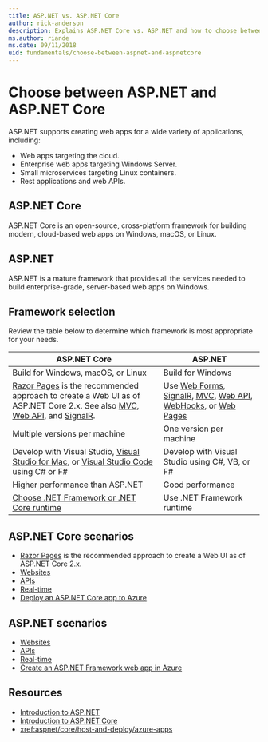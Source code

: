 ```yaml
---
title: ASP.NET vs. ASP.NET Core
author: rick-anderson
description: Explains ASP.NET Core vs. ASP.NET and how to choose between them.
ms.author: riande
ms.date: 09/11/2018
uid: fundamentals/choose-between-aspnet-and-aspnetcore
---
```

# Choose between ASP.NET and ASP.NET Core

ASP.NET supports creating web apps for a wide variety of applications, including:

* Web apps targeting the cloud.
* Enterprise web apps targeting Windows Server.
* Small microservices targeting Linux containers.
* Rest applications and web APIs.

## ASP.NET Core

ASP.NET Core is an open-source, cross-platform framework for building modern, cloud-based web apps on Windows, macOS, or Linux.

## ASP.NET

ASP.NET is a mature framework that provides all the services needed to build enterprise-grade, server-based web apps on Windows.

## Framework selection

Review the table below to determine which framework is most appropriate for your needs.

| ASP.NET Core | ASP.NET |
|---|---|
|Build for Windows, macOS, or Linux|Build for Windows|
|[Razor Pages](xref:razor-pages/index) is the recommended approach to create a Web UI as of ASP.NET Core 2.x. See also [MVC](xref:mvc/overview), [Web API](xref:tutorials/first-web-api), and [SignalR](xref:signalr/introduction).|Use [Web Forms](/aspnet/web-forms), [SignalR](/aspnet/signalr), [MVC](/aspnet/mvc), [Web API](/aspnet/web-api/), [WebHooks](/aspnet/webhooks/), or [Web Pages](/aspnet/web-pages)|
|Multiple versions per machine|One version per machine|
|Develop with Visual Studio, [Visual Studio for Mac](https://www.visualstudio.com/vs/visual-studio-mac/), or [Visual Studio Code](https://code.visualstudio.com/) using C# or F#|Develop with Visual Studio using C#, VB, or F#|
|Higher performance than ASP.NET|Good performance|
|[Choose .NET Framework or .NET Core runtime](/dotnet/articles/standard/choosing-core-framework-server)|Use .NET Framework runtime|

## ASP.NET Core scenarios

* [Razor Pages](xref:razor-pages/index) is the recommended approach to create a Web UI as of ASP.NET Core 2.x.
* [Websites](xref:tutorials/first-mvc-app/index)
* [APIs](xref:tutorials/first-web-api)
* [Real-time](xref:signalr/index)
* [Deploy an ASP.NET Core app to Azure](/azure/app-service/app-service-web-get-started-dotnet)

## ASP.NET scenarios

* [Websites](/aspnet/mvc)
* [APIs](/aspnet/web-api)
* [Real-time](/aspnet/signalr)
* [Create an ASP.NET Framework web app in Azure](/azure/app-service/app-service-web-get-started-dotnet-framework)

## Resources

* [Introduction to ASP.NET](/aspnet/overview)
* [Introduction to ASP.NET Core](xref:index)
* <xref:aspnet/core/host-and-deploy/azure-apps>
